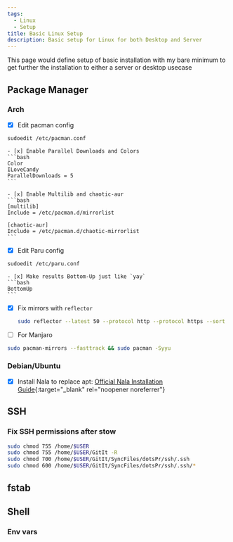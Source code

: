 ```yaml
---
tags:
  - Linux
  - Setup
title: Basic Linux Setup
description: Basic setup for Linux for both Desktop and Server
---
```


This page would define setup of basic installation with my bare minimum to get further the installation to either a server or desktop usecase

## Package Manager

### Arch

- [x] Edit pacman config
```bash
sudoedit /etc/pacman.conf
```

    - [x] Enable Parallel Downloads and Colors
    ```bash
    Color
    ILoveCandy
    ParallelDownloads = 5
    ```

    - [x] Enable Multilib and chaotic-aur
    ```bash
    [multilib]
    Include = /etc/pacman.d/mirrorlist

    [chaotic-aur]
    Include = /etc/pacman.d/chaotic-mirrorlist
    ```

- [x] Edit Paru config
```bash
sudoedit /etc/paru.conf
```

    - [x] Make results Bottom-Up just like `yay`
    ```bash
    BottomUp
    ```

- [x] Fix mirrors with `reflector`
  ```bash title="Install reflector first"
  sudo reflector --latest 50 --protocol http --protocol https --sort rate --save /etc/pacman.d/mirrorlist
  ```

- [ ] For Manjaro
```bash
sudo pacman-mirrors --fasttrack && sudo pacman -Syyu
```

### Debian/Ubuntu

- [x] Install Nala to replace apt:
[Official Nala Installation Guide](https://gitlab.com/volian/nala#installation "Official Guide"){:target="_blank" rel="noopener noreferrer"}

## SSH

### Fix SSH permissions after stow

```bash
sudo chmod 755 /home/$USER
sudo chmod 755 /home/$USER/GitIt -R
sudo chmod 700 /home/$USER/GitIt/SyncFiles/dotsPr/ssh/.ssh
sudo chmod 600 /home/$USER/GitIt/SyncFiles/dotsPr/ssh/.ssh/*
```

## fstab

## Shell

### Env vars